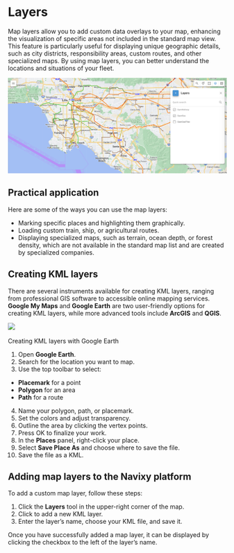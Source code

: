 # Layers

Map layers allow you to add custom data overlays to your map, enhancing the visualization of specific areas not included in the standard map view. This feature is particularly useful for displaying unique geographic details, such as city districts, responsibility areas, custom routes, and other specialized maps. By using map layers, you can better understand the locations and situations of your fleet.

![image-20240807-205554.png](attachments/image-20240807-205554.png)

## Practical application

Here are some of the ways you can use the map layers:

* Marking specific places and highlighting them graphically.
* Loading custom train, ship, or agricultural routes.
* Displaying specialized maps, such as terrain, ocean depth, or forest density, which are not available in the standard map list and are created by specialized companies.

## Creating KML layers

There are several instruments available for creating KML layers, ranging from professional GIS software to accessible online mapping services. **Google My Maps** and **Google Earth** are two user-friendly options for creating KML layers, while more advanced tools include **ArcGIS** and **QGIS**.

![](https://squaregps.atlassian.net/wiki/images/icons/grey_arrow_down.png)

Creating KML layers with Google Earth

1. Open **Google Earth**.
2. Search for the location you want to map.
3. Use the top toolbar to select:

* **Placemark** for a point
* **Polygon** for an area
* **Path** for a route

4. Name your polygon, path, or placemark.
5. Set the colors and adjust transparency.
6. Outline the area by clicking the vertex points.
7. Press OK to finalize your work.
8. In the **Places** panel, right-click your place.
9. Select **Save Place As** and choose where to save the file.
10. Save the file as a KML.

## Adding map layers to the Navixy platform

To add a custom map layer, follow these steps:

1. Click the **Layers** tool in the upper-right corner of the map.
2. Click to add a new KML layer.
3. Enter the layer’s name, choose your KML file, and save it.

Once you have successfully added a map layer, it can be displayed by clicking the checkbox to the left of the layer’s name.
